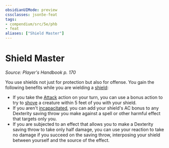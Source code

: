 ```yaml
---
obsidianUIMode: preview
cssclasses: json5e-feat
tags:
- compendium/src/5e/phb
- feat
aliases: ["Shield Master"]
---
```

# Shield Master
*Source: Player's Handbook p. 170*  

You use shields not just for protection but also for offense. You gain the following benefits while you are wielding a [shield](compendium/items/shield.md):

- If you take the [Attack](_actions.md#Attack) action on your turn, you can use a bonus action to try to [shove](_actions.md#shove) a creature within 5 feet of you with your shield.  
- If you aren't [incapacitated](_conditions.md#incapacitated), you can add your shield's AC bonus to any Dexterity saving throw you make against a spell or other harmful effect that targets only you.  
- If you are subjected to an effect that allows you to make a Dexterity saving throw to take only half damage, you can use your reaction to take no damage if you succeed on the saving throw, interposing your shield between yourself and the source of the effect.